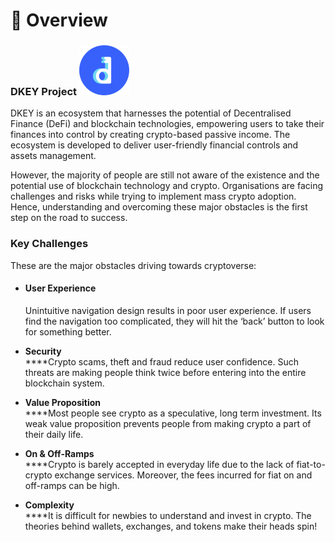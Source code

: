 # 🔑 Overview

### **DKEY Project** <img src=".gitbook/assets/emoji.png" alt="" data-size="line">&#x20;

DKEY is an ecosystem that harnesses the potential of Decentralised Finance (DeFi) and blockchain technologies, empowering users to take their finances into control by creating crypto-based passive income. The ecosystem is developed to deliver user-friendly financial controls and assets management.



However, the majority of people are still not aware of the existence and the potential use of blockchain technology and crypto. Organisations are facing challenges and risks while trying to implement mass crypto adoption. Hence, understanding and overcoming these major obstacles is the first step on the road to success.



### **Key Challenges**

These are the major obstacles driving towards cryptoverse:

*   #### User Experience

    Unintuitive navigation design results in poor user experience. If users find the navigation too complicated, they will hit the ‘back’ button to look for something better.
* **Security**\
  ****Crypto scams, theft and fraud reduce user confidence. Such threats are making people think twice before entering into the entire blockchain system.
* **Value Proposition**\
  ****Most people see crypto as a speculative, long term investment. Its weak value proposition prevents people from making crypto a part of their daily life.
* **On & Off-Ramps**\
  ****Crypto is barely accepted in everyday life due to the lack of fiat-to-crypto exchange services. Moreover, the fees incurred for fiat on and off-ramps can be high.
* **Complexity**\
  ****It is difficult for newbies to understand and invest in crypto. The theories behind wallets, exchanges, and tokens make their heads spin!

